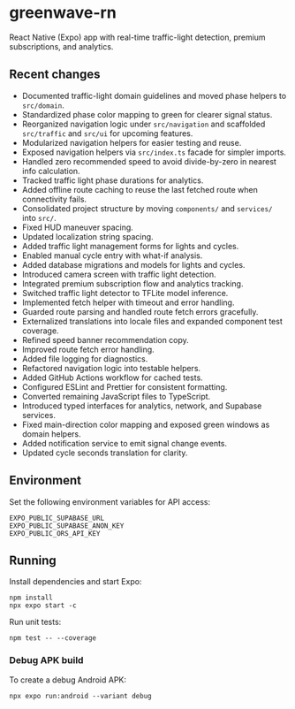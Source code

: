 # greenwave-rn

React Native (Expo) app with real-time traffic-light detection, premium subscriptions, and analytics.

## Recent changes

- Documented traffic-light domain guidelines and moved phase helpers to `src/domain`.
- Standardized phase color mapping to green for clearer signal status.
- Reorganized navigation logic under `src/navigation` and scaffolded `src/traffic` and `src/ui` for upcoming features.
- Modularized navigation helpers for easier testing and reuse.
- Exposed navigation helpers via `src/index.ts` facade for simpler imports.
- Handled zero recommended speed to avoid divide-by-zero in nearest info calculation.
- Tracked traffic light phase durations for analytics.
- Added offline route caching to reuse the last fetched route when connectivity fails.
- Consolidated project structure by moving `components/` and `services/` into `src/`.
- Fixed HUD maneuver spacing.
- Updated localization string spacing.
- Added traffic light management forms for lights and cycles.
- Enabled manual cycle entry with what-if analysis.
- Added database migrations and models for lights and cycles.
- Introduced camera screen with traffic light detection.
- Integrated premium subscription flow and analytics tracking.
- Switched traffic light detector to TFLite model inference.
- Implemented fetch helper with timeout and error handling.
- Guarded route parsing and handled route fetch errors gracefully.
- Externalized translations into locale files and expanded component test coverage.
- Refined speed banner recommendation copy.
- Improved route fetch error handling.
- Added file logging for diagnostics.
- Refactored navigation logic into testable helpers.
- Added GitHub Actions workflow for cached tests.
- Configured ESLint and Prettier for consistent formatting.
- Converted remaining JavaScript files to TypeScript.
- Introduced typed interfaces for analytics, network, and Supabase services.
- Fixed main-direction color mapping and exposed green windows as domain helpers.
- Added notification service to emit signal change events.
- Updated cycle seconds translation for clarity.

## Environment

Set the following environment variables for API access:

```
EXPO_PUBLIC_SUPABASE_URL
EXPO_PUBLIC_SUPABASE_ANON_KEY
EXPO_PUBLIC_ORS_API_KEY
```

## Running

Install dependencies and start Expo:

```
npm install
npx expo start -c
```

Run unit tests:

```
npm test -- --coverage
```

### Debug APK build

To create a debug Android APK:

```
npx expo run:android --variant debug
```
